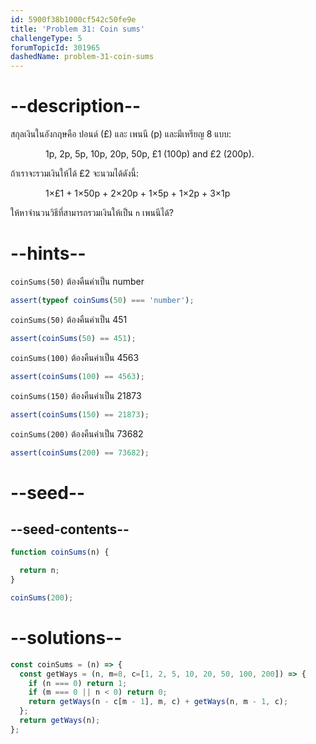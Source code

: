 ```yaml
---
id: 5900f38b1000cf542c50fe9e
title: 'Problem 31: Coin sums'
challengeType: 5
forumTopicId: 301965
dashedName: problem-31-coin-sums
---
```


# --description--

สกุลเงินในอังกฤษคือ ปอนด์ (£) และ เพนนี (p) และมีเหรียญ 8 แบบ:

<div style='margin-left: 4em;'>1p, 2p, 5p, 10p, 20p, 50p, £1 (100p) and £2 (200p).</div>

ถ้าเราจะรวมเงินให้ได้ £2 จะนวมได้ดังนี้:

<div style='margin-left: 4em;'>1×£1 + 1×50p + 2×20p + 1×5p + 1×2p + 3×1p</div>

ให้หาจำนวนวิธีที่สามารถรวมเงินให้เป็น `n` เพนนีได้?

# --hints--

`coinSums(50)` ต้องคืนค่าเป็น number

```js
assert(typeof coinSums(50) === 'number');
```

`coinSums(50)` ต้องคืนค่าเป็น 451

```js
assert(coinSums(50) == 451);
```

`coinSums(100)` ต้องคืนค่าเป็น 4563

```js
assert(coinSums(100) == 4563);
```

`coinSums(150)` ต้องคืนค่าเป็น 21873

```js
assert(coinSums(150) == 21873);
```

`coinSums(200)` ต้องคืนค่าเป็น 73682

```js
assert(coinSums(200) == 73682);
```

# --seed--

## --seed-contents--

```js
function coinSums(n) {

  return n;
}

coinSums(200);
```

# --solutions--

```js
const coinSums = (n) => {
  const getWays = (n, m=8, c=[1, 2, 5, 10, 20, 50, 100, 200]) => {
    if (n === 0) return 1;
    if (m === 0 || n < 0) return 0;
    return getWays(n - c[m - 1], m, c) + getWays(n, m - 1, c);
  };
  return getWays(n);
};
```
